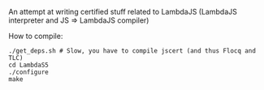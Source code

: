 An attempt at writing certified stuff related to LambdaJS (LambdaJS
interpreter and JS => LambdaJS compiler)



How to compile:

```
./get_deps.sh # Slow, you have to compile jscert (and thus Flocq and TLC)
cd LambdaS5
./configure
make
```
